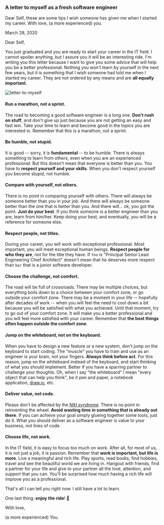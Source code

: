 ### A letter to myself as a fresh software engineer

Dear Self, these are some tips I wish someone has given me when I started my career. With love, (a more experienced) you.

March 28, 2020

Dear Self,

You just graduated and you are ready to start your career in the IT field. I cannot spoiler anything, but I assure you it will be an interesting ride. I'm writing you this letter because I want to give you some advice that will help you be a better professional. Nothing you won't learn by yourself in the next few years, but it is something that I wish someone had told me when I started my career. They are not ordered by any means and are **all equally important**.

![letter-to-myself](https://www.florio.dev/posts/20200328-letter-to-myself/img/letter-to-myself.png)

#### Run a marathon, not a sprint.

The road to becoming a good software engineer is a long one. **Don't rush on stuff**, and don't give up just because you are not getting an easy and fast win. Take your time to learn and become good in the topics you are interested in. Remember that this is a marathon, not a sprint.

#### Be humble, not stupid.

It is good -- sorry, it is **fundamental** -- to be humble. There is always something to learn from others, even when you are an experienced professional. But this doesn't mean that everyone is better than you. You have to **respect yourself and your skills**. When you don't respect yourself you become stupid, not humble.

#### Compare with yourself, not others.

There is no point in comparing yourself with others. There will always be someone better than you in your job. And there will always be someone better than the one that is better than you. And there will... ok, you got the point. **Just do your best**. If you think someone is a better engineer than you are, learn from him/her. Keep doing your best, and eventually, you will be a reference for someone else.

#### Respect people, not titles.

During your career, you will work with exceptional professional. Most important, you will meet exceptional human beings. **Respect people for who they are**, not for the title they have. If `foo` is "Principal Senior Lead Engineering Chief Architect" doesn't mean that he deserves more respect than `bar` that is a junior software developer.

#### Choose the challenge, not comfort.

The road will be full of crossroads. There may be multiple choices, but everything boils down to a choice between your comfort zone, or go outside your comfort zone. There may be a moment in your life -- hopefully after decades of work -- when you will feel the need to cool down a bit because you will be satisfied with what you achieved. Until that moment, try to go out of your comfort zone. It will make you a better professional and you will feel more satisfied with your career. Remember that **the best things often happen outside the comfort zone**.

#### Jump on the whiteboard, not on the keyboard.

When you have to design a new feature or a new system, don't jump on the keyboard to start coding. The "muscle" you have to train and use as an engineer is your brain, not your fingers. **Always think before act**. For this reason, jump on the whiteboard instead of the keyboard, and start thinking of what you should implement. Better if you have a sparring partner to challenge your thoughts. Oh, when I say "the whiteboard" I mean "every object that can help you think", be it pen and paper, a notebook application, [draw.io](https://app.diagrams.net/), etc.

#### Deliver value, not code.

Please don't be affected by the [NIH syndrome](https://en.wikipedia.org/wiki/Not_invented_here). There is no point in reinventing the wheel. **Avoid wasting time in something that is already out there**. If you can achieve your goal simply glueing together some tools, just do it. What you should deliver as a software engineer is value to your business, not lines of code.

#### Choose life, not work.

In the IT field, it is easy to focus too much on work. After all, for most of us, it is not just a job, it is passion. Remember that **work is important, but life is more**. Live a meaningful and rich life. Play sports, read books, find hobbies, travel and see the beautiful world we are living in. Hangout with friends, find a partner for your life and give to your partner all the love, attention, and support that you can. You'll be surprised how much having a rich life will improve you as a professional.

That's all I can tell you right now. I still have a lot to learn.

One last thing: **enjoy the ride**! 🚀

With love,

(a more experienced) You.